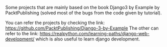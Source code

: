 
Some projects that are mainly based on the book Django3 by Example by PacktPublishing (solved most of the bugs from the code given by tutorial).

You can refer the projects by checking the link: https://github.com/PacktPublishing/Django-3-by-Example
The other can refer to the link: https://realpython.com/learning-paths/django-web-development/ which is also useful to learn django development.
